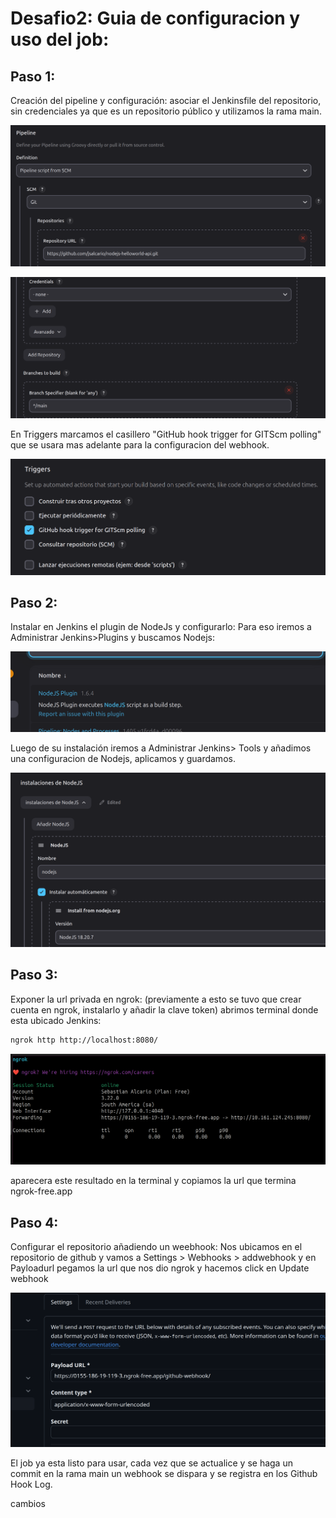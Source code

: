 # Desafio2: Guia de configuracion y uso del job:

## Paso 1:
Creación del pipeline y configuración:
asociar el Jenkinsfile del repositorio, sin credenciales ya que es un repositorio público y utilizamos la rama main.

![imagen1](images/01.png)


![imagen2](images/02.png)

En Triggers marcamos el casillero "GitHub hook trigger for GITScm polling" que se usara mas adelante para la configuracion del webhook.

![imagen3](images/03.png)

## Paso 2:
Instalar en Jenkins el plugin de NodeJs y configurarlo:
Para eso iremos a Administrar Jenkins>Plugins y buscamos Nodejs:

![imagen4](images/04.png)

Luego de su instalación iremos a Administrar Jenkins> Tools y añadimos una configuracion de Nodejs, aplicamos y guardamos.

![imagen5](images/05.png)

## Paso 3:
Exponer la url privada en ngrok:
(previamente a esto se tuvo que crear cuenta en ngrok, instalarlo y añadir la clave token)
abrimos terminal donde esta ubicado Jenkins:
```bash
ngrok http http://localhost:8080/
```
![imagen6](images/06.png)

aparecera este resultado en la terminal y copiamos la url que termina ngrok-free.app

## Paso 4:
Configurar el repositorio añadiendo un weebhook:
Nos ubicamos en el repositorio de github y vamos a Settings > Webhooks > addwebhook y en Payloadurl pegamos la url que nos dio ngrok y hacemos click en Update webhook

![imagen7](images/07.png)

El job ya esta listo para usar, cada vez que se actualice y se haga un commit en la rama main un webhook se dispara y se registra en los Github Hook Log.

cambios




